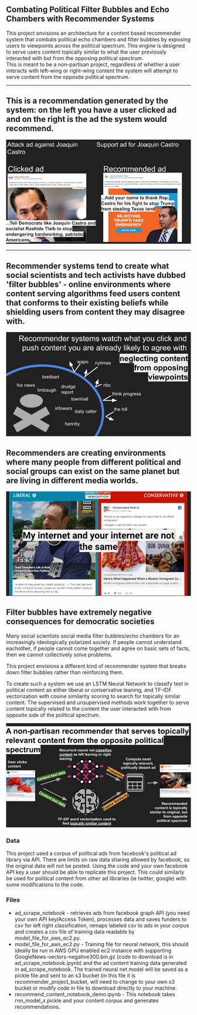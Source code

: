 Combating Political Filter Bubbles and Echo Chambers with Recommender Systems
-----------------------------------------------

This project envisions an architecture for a content based recommender system that combats political echo chambers and filter bubbles by exposing users to viewpoints across the political spectrum.
This engine is designed to serve users content topically similar to what the user previously interacted with but from the opposing political spectrum.  
This is meant to be a non-partisan project, regardless of whether a user interacts with left-wing or right-wing content the system will attempt to serve content from the opposite political spectrum.  

-----------------------------------------------
This is a recommendation generated by the system: on the left you have a user clicked ad and on the right is the ad the system would recommend.   
-----------------------------------------------
![recommender_example_output](/images/engine_output.png)

-----------------------------------------------

Recommender systems tend to create what social scientists and tech activists have dubbed 'filter bubbles' - online environments where content serving algorithms feed users content that conforms to their existing beliefs while shielding users from content they may disagree with. 
-----------------------------------------------
![filter_bubble_illustration](/images/filter_bubble.png)

Recommenders are creating environments where many people from different political and social groups can exist on the same planet but are living in different media worlds.  
-----------------------------------------------
![liberal_conservative_fb](/images/liberal_conservative_fb.png)

Filter bubbles have extremely negative consequences for democratic societies 
-----------------------------------------------
Many social scientists social media filter bubbles/echo chambers for an increasingly ideologically polarized society.  If people cannot understand eachother, if people cannot come together and agree on basic sets of facts, then we cannot collectively solve problems. 

This project envisions a different kind of recommender system that breaks down filter bubbles rather than reinforcing them.  

To create such a system we use an LSTM Neural Network to classify text in political content as either liberal or conservative leaning, and TF-IDF vectorization with cosine similarity scoring to search for topically similar content.  The supervised and unsupervised methods work together to serve content topically related to the content the user interacted with from opposite side of the political spectrum.  

![high_level_architecture](/images/high_level_structure.png)

### Data
This project used a corpus of political ads from facebook's political ad library via API. There are limits on raw data sharing allowed by facebook, so the original data will not be posted.  Using the code and your own facebook API key a user should be able to replicate this project.  This could similarly be used for political content from other ad libraries (ie twitter, google) with some modifications to the code.


### Files 
- ad_scrape_notebook - retrieves ads from facebook graph API (you need your own API key/Access Token), processes data and saves funders to csv for left right classification, remaps labeled csv to ads in your corpus and creates a csv file of training data readable by model_file_for_aws_ec2.py.
- model_file_for_aws_ec2.py - Training file for neural network, this should ideally be run in AWS GPU enabled ec2 instance with supporting  GoogleNews-vectors-negative300.bin.gz (code to download is in ad_scrape_notebook.ipynb) and the ad content training data generated in ad_scrape_notebook.  The trained neural net model will be saved as a pickle file and sent to an s3 bucket (in this file it is recommender_project_bucket, will need to change to your own s3 bucket or modify code in file to download directly to your machine.
- recommend_content_notebook_demo.ipynb - This notebook takes rnn_model_x.pickle and your content corpus and generates recommendations.



